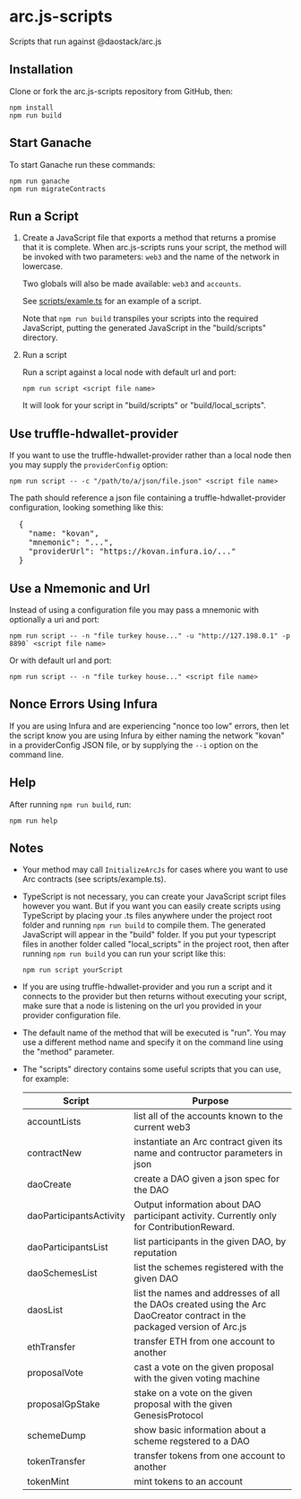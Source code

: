 # arc.js-scripts
Scripts that run against @daostack/arc.js

## Installation

Clone or fork the arc.js-scripts repository from GitHub, then:

```
npm install
npm run build
```

## Start Ganache

To start Ganache run these commands:

```
npm run ganache
npm run migrateContracts
```

## Run a Script

1. Create a JavaScript file that exports a method that returns a promise that it is complete.
 When arc.js-scripts runs your script, the method will be invoked with two parameters: `web3` and the name of the network in lowercase.
 
    Two globals will also be made available: `web3` and `accounts`.
 
    See [scripts/examle.ts](https://github.com/dkent600/arc.js-scripts/blob/master/scripts/example.ts) for an example of a script.
    
    Note that `npm run build` transpiles your scripts into the required JavaScript, putting the generated JavaScript in the "build/scripts" directory.
    
2. Run a script

    Run a script against a local node with default url and port:

    ```
    npm run script <script file name>
    ```

    It will look for your script in "build/scripts" or "build/local_scripts".

## Use truffle-hdwallet-provider

  If you want to use the truffle-hdwallet-provider rather than a local node then you may supply the `providerConfig` option:

  ```
  npm run script -- -c "/path/to/a/json/file.json" <script file name>
  ```

  The path should reference a json file containing a truffle-hdwallet-provider configuration, looking something like this:

  <pre>
  {
    "name: "kovan",
    "mnemonic": "...",
    "providerUrl": "https://kovan.infura.io/..."
  }</pre>

  ## Use a Nmemonic and Url
  
  Instead of using a configuration file you may pass a mnemonic with optionally a uri and port:

  ```
  npm run script -- -n "file turkey house..." -u "http://127.198.0.1" -p 8890` <script file name>
  ```

  Or with default url and port:

  ```
  npm run script -- -n "file turkey house..." <script file name>
  ```

## Nonce Errors Using Infura

If you are using Infura and are experiencing "nonce too low" errors, then let the script know you are using Infura by either naming the network "kovan" in a providerConfig JSON file, or by supplying the `--i` option on the command line.

## Help

After running `npm run build`, run:

```
npm run help
```

## Notes

* Your method may call `InitializeArcJs` for cases where you want to use Arc contracts (see scripts/example.ts).

* TypeScript is not necessary, you can create your JavaScript script files however you want.  But if you want you can easily create scripts using TypeScript by placing your .ts files anywhere under the project root  folder and running `npm run build` to compile them.  The generated JavaScript will appear in the "build" folder.  If you put your typescript files in another folder called "local_scripts" in the project root, then after running `npm run build` you can run your script like this:

    ```
    npm run script yourScript
    ```

* If you are using truffle-hdwallet-provider and you run a script and it connects to the provider but then returns without executing your script, make sure that a node is listening on the url you
provided in your provider configuration file.

* The default name of the method that will be executed is "run".  You may use a different method name and specify it on the command line using the "method"  parameter.

* The "scripts" directory contains some useful scripts that you can use, for example:

    Script | Purpose
    ---------|----------
    accountLists | list all of the accounts known to the current web3
    contractNew | instantiate an Arc contract given its name and contructor parameters in json
    daoCreate | create a DAO given a json spec for the DAO
    daoParticipantsActivity | Output information about DAO participant activity.  Currently only for ContributionReward.
    daoParticipantsList | list participants in the given DAO, by reputation
    daoSchemesList | list the schemes registered with the given DAO
    daosList | list the names and addresses of all the DAOs created using the Arc DaoCreator contract in the packaged version of Arc.js
    ethTransfer | transfer ETH from one account to another
    proposalVote | cast a vote on the given proposal with the given voting machine
    proposalGpStake | stake on a vote on the given proposal with the given GenesisProtocol
    schemeDump | show basic information about a scheme regstered to a DAO
    tokenTransfer | transfer tokens from one account to another
    tokenMint | mint tokens to an account

